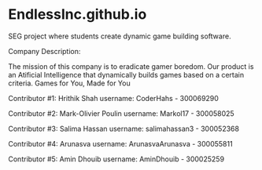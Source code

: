 # EndlessInc.github.io
SEG project where students create dynamic game building software.

Company Description:

The mission of this company is to eradicate gamer boredom. Our product is an Atificial Intelligence that dynamically builds games based on a certain criteria. Games for You, Made for You


Contributor #1: Hrithik Shah username: CoderHahs - 300069290

Contributor #2: Mark-Olivier Poulin username: Markol17 - 300058025

Contributor #3: Salima Hassan username: salimahassan3 - 300052368

Contributor #4: Arunasva username: ArunasvaArunasva - 300055811

Contributor #5: Amin Dhouib username: AminDhouib - 300025259
